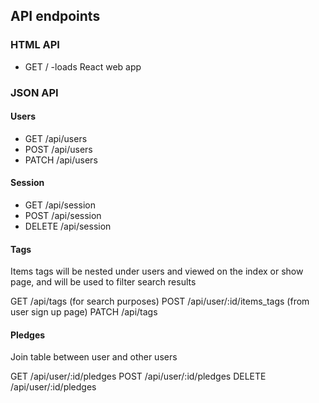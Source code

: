 ## API endpoints

### HTML API
- GET / -loads React web app

### JSON API

#### Users
- GET /api/users
- POST /api/users
- PATCH /api/users

#### Session
- GET /api/session
- POST /api/session
- DELETE /api/session

#### Tags
Items tags will be nested under users and viewed on the index or show page, and will be used to filter search results

GET /api/tags (for search purposes)
POST /api/user/:id/items_tags (from user sign up page)
PATCH /api/tags

#### Pledges
Join table between user and other users

GET /api/user/:id/pledges
POST /api/user/:id/pledges
DELETE /api/user/:id/pledges
